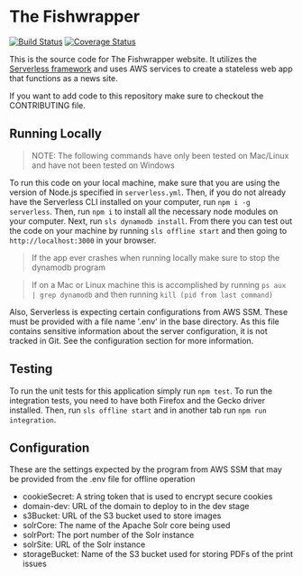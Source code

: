 # The Fishwrapper
[![Build Status](https://travis-ci.org/TheFishwrapper/fishwrapper.svg?branch=master)](https://travis-ci.org/TheFishwrapper/fishwrapper)
[![Coverage Status](https://coveralls.io/repos/github/CapitalistLepton/fishwrapper/badge.svg?branch=master)](https://coveralls.io/github/CapitalistLepton/fishwrapper?branch=master)

This is the source code for The Fishwrapper website. It utilizes the
[Serverless framework](https://serverless.com/) and uses AWS services to create
a stateless web app that functions as a news site.

If you want to add code to this repository make sure to checkout the
CONTRIBUTING file.

## Running Locally
> NOTE: The following commands have only been tested on Mac/Linux and have not
> been tested on Windows

To run this code on your local machine, make sure that you are using the version
of Node.js specified in `serverless.yml`. Then, if you do not already have the
Serverless CLI installed on your computer, run `npm i -g serverless`. Then, run
`npm i` to install all the necessary node modules on your computer. Next, run
`sls dynamodb install`. From there you can test out the code on your machine by
running `sls offline start` and then going to `http://localhost:3000` in your
browser.

> If the app ever crashes when running locally make sure to stop the dynamodb
> program

> If on a Mac or Linux machine this is accomplished by running `ps aux | grep
> dynamodb` and then running `kill (pid from last command)`

Also, Serverless is expecting certain configurations from AWS SSM. These must
be provided with a file name '.env' in the base directory. As this file contains
sensitive information about the server configuration, it is not tracked in Git.
See the configuration section for more information.

## Testing
To run the unit tests for this application simply run `npm test`. To run the
integration tests, you need to have both Firefox and the Gecko driver installed.
Then, run `sls offline start` and in another tab run `npm run integration`.

## Configuration

These are the settings expected by the program from AWS SSM that may be provided
from the .env file for offline operation

- cookieSecret: A string token that is used to encrypt secure cookies
- domain-dev: URL of the domain to deploy to in the dev stage
- s3Bucket: URL of the S3 bucket used to store images
- solrCore: The name of the Apache Solr core being used
- solrPort: The port number of the Solr instance
- solrSite: URL of the Solr instance
- storageBucket: Name of the S3 bucket used for storing PDFs of the print issues
